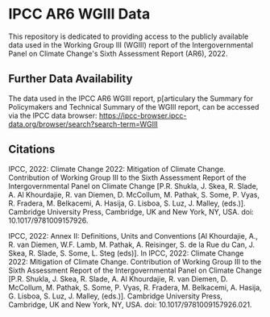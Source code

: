 # IPCC AR6 WGIII Data
This repository is dedicated to providing access to the publicly available data used in the Working Group III (WGIII) report of the Intergovernmental Panel on Climate Change's Sixth Assessment Report (AR6), 2022.

## Further Data Availability
The data used in the IPCC AR6 WGIII report, p[articulary the Summary for Policymakers and Technical Summary of the WGIII report, can be accessed via the IPCC data browser: https://ipcc-browser.ipcc-data.org/browser/search?search-term=WGIII

## Citations

IPCC, 2022: Climate Change 2022: Mitigation of Climate Change. Contribution of Working Group III to the Sixth Assessment Report of the Intergovernmental Panel on Climate Change [P.R. Shukla, J. Skea, R. Slade, A. Al Khourdajie, R. van Diemen, D. McCollum, M. Pathak, S. Some, P. Vyas, R. Fradera, M. Belkacemi, A. Hasija, G. Lisboa, S. Luz, J. Malley, (eds.)]. Cambridge University Press, Cambridge, UK and New York, NY, USA. doi: 10.1017/9781009157926. 

IPCC, 2022: Annex II: Definitions, Units and Conventions [Al Khourdajie, A., R. van Diemen, W.F. Lamb, M. Pathak, A. Reisinger, S. de la Rue du Can, J. Skea, R. Slade, S. Some, L. Steg (eds)]. In IPCC, 2022: Climate Change 2022: Mitigation of Climate Change. Contribution of Working Group III to the Sixth Assessment Report of the Intergovernmental Panel on Climate Change [P.R. Shukla, J. Skea, R. Slade, A. Al Khourdajie, R. van Diemen, D. McCollum, M. Pathak, S. Some, P. Vyas, R. Fradera, M. Belkacemi, A. Hasija, G. Lisboa, S. Luz, J. Malley, (eds.)]. Cambridge University Press, Cambridge, UK and New York, NY, USA. doi: 10.1017/9781009157926.021.
